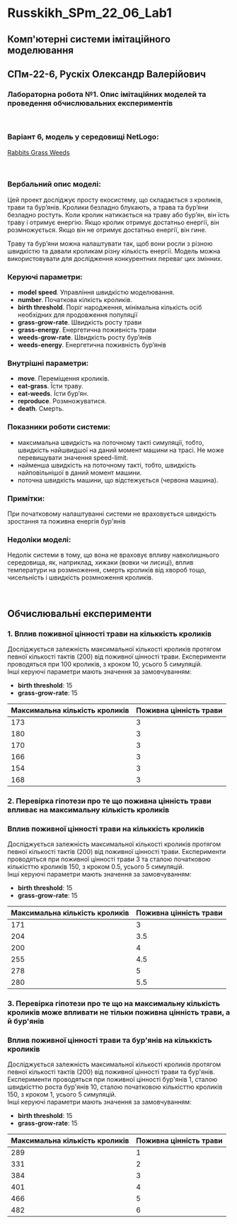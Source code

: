 # Russkikh_SPm_22_06_Lab1
## Комп'ютерні системи імітаційного моделювання
## СПм-22-6, **Рускix Олександр Валерійович**
### Лабораторна робота №**1**. Опис імітаційних моделей та проведення обчислювальних експериментів

<br>

### Варіант 6, модель у середовищі NetLogo:
[Rabbits Grass Weeds](http://www.netlogoweb.org/launch#http://www.netlogoweb.org/assets/modelslib/Sample%20Models/Biology/Rabbits%20Grass%20Weeds.nlogo)

<br>

### Вербальний опис моделі:
Цей проект досліджує просту екосистему, що складається з кроликів, трави та бур’янів. Кролики безладно блукають, а трава та бур’яни безладно ростуть. Коли кролик натикається на траву або бур’ян, він їсть траву і отримує енергію. Якщо кролик отримує достатньо енергії, він розмножується. Якщо він не отримує достатньо енергії, він гине.

Траву та бур’яни можна налаштувати так, щоб вони росли з різною швидкістю та давали кроликам різну кількість енергії. Модель можна використовувати для дослідження конкурентних переваг цих змінних.

### Керуючі параметри:
- **model speed**. Управління швидкістю моделювання.
- **number**. Початкова кілкість кроликів.
- **birth threshold**. Поріг народження, мінімальна кількість осіб необхідних для продовження популяції
- **grass-grow-rate**. Швидкість росту трави
-  **grass-energy**. Енергетична поживність трави
-  **weeds-grow-rate**. Швидкість росту бур’янів
-  **weeds-energy**.  Енергетична поживність бур’янів

### Внутрішні параметри:
- **move**. Переміщення кроликів.
- **eat-grass**. Їсти траву.
- **eat-weeds**. Їсти бур’ян.
- **reproduce**. Розмножуватися.
- **death**. Смерть.

### Показники роботи системи:
- максимальна швидкість на поточному такті симуляції, тобто, швидкість найшвидшої на даний момент машини на трасі. Не може перевищувати значення speed-limit.
- найменша швидкість на поточному такті, тобто, швидкість найповільнішої в даний момент машини.
- поточна швидкість машини, що відстежується (червона машина).

### Примітки:
При початковому налаштуванні системи не враховується швидкість зростання та поживна енергія бур'янів

### Недоліки моделі:
Недолік системи в тому, що вона не враховує впливу навколишнього середовища, як, наприклад, хижаки (вовки чи лисиці), вплив температури на розмноження, смерть кроликів від хвороб тощо, чисельність і швидкість розмноження кроликів.

<br>

## Обчислювальні експерименти

### 1. Вплив поживної цінності трави на кільккість кроликів
Досліджується залежність максимальної кількості кроликів протягом певної кількості тактів (200) від поживної цінності трави.
Експерименти проводяться при 100 кроликів, з кроком 10, усього 5 симуляцій.  
Інші керуючі параметри мають значення за замовчуванням:
- **birth threshold**: 15
- **grass-grow-rate**: 15

<table>
<thead>
<tr><th>Максимальна кількість кроликів</th><th>Поживна цінність трави</th></tr>
</thead>
<tbody>
<tr><td>173</td><td>3</td></tr>
<tr><td>180</td><td>3</td></tr>
<tr><td>170</td><td>3</td></tr>
<tr><td>166</td><td>3</td></tr>
<tr><td>154</td><td>3</td></tr>
<tr><td>168</td><td>3</td></tr>
</tbody>
</table>

### 2. Перевірка гіпотези про те що поживна цінність трави впливає на максимальну кількість кроликів

### Вплив поживної цінності трави на кільккість кроликів
Досліджується залежність максимальної кількості кроликів протягом певної кількості тактів (200) від поживної цінності трави.
Експерименти проводяться при поживної цінності трави 3 та сталою початковою кількісттю кроликів 150, з кроком 0.5, усього 5 симуляцій.  
Інші керуючі параметри мають значення за замовчуванням:
- **birth threshold**: 15
- **grass-grow-rate**: 15

<table>
<thead>
<tr><th>Максимальна кількість кроликів</th><th>Поживна цінність трави</th></tr>
</thead>
<tbody>
<tr><td>171</td><td>3</td></tr>
<tr><td>204</td><td>3.5</td></tr>
<tr><td>200</td><td>4</td></tr>
<tr><td>255</td><td>4.5</td></tr>
<tr><td>278</td><td>5</td></tr>
<tr><td>280</td><td>5.5</td></tr>
</tbody>
</table>

### 3. Перевірка гіпотези про те що на максимальну кількість кроликів може впливати не тільки поживна цінність трави, а й бур'янів

### Вплив поживної цінності трави та бур'янів на кільккість кроликів
Досліджується залежність максимальної кількості кроликів протягом певної кількості тактів (200) від поживної цінності трави та бур'янів.
Експерименти проводяться при поживної цінності бур'янів 1, сталою швидкісттю роста бур'янів 10, сталою початковою кількісттю кроликів 150, з кроком 1, усього 5 симуляцій.  
Інші керуючі параметри мають значення за замовчуванням:
- **birth threshold**: 15
- **grass-grow-rate**: 15

<table>
<thead>
<tr><th>Максимальна кількість кроликів</th><th>Поживна цінність трави</th></tr>
</thead>
<tbody>
<tr><td>289</td><td>1</td></tr>
<tr><td>331</td><td>2</td></tr>
<tr><td>384</td><td>3</td></tr>
<tr><td>401</td><td>4</td></tr>
<tr><td>466</td><td>5</td></tr>
<tr><td>482</td><td>6</td></tr>
</tbody>
</table>
